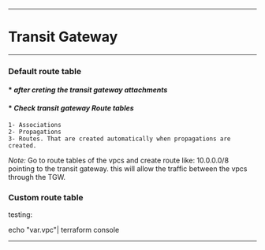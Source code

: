 ***

# __Transit Gateway__

***

### __Default route table__

#### * _after creting the transit gateway attachments_
#### * _Check transit gateway Route tables_
        
    1- Associations 
    2- Propagations 
    3- Routes. That are created automatically when propagations are created.
_Note:_ Go to route tables of the vpcs  and create route like:
10.0.0.0/8 pointing to the transit gateway.
this will allow the traffic between the vpcs through the TGW.

### __Custom route table__


testing:

 echo "var.vpc"| terraform console

***